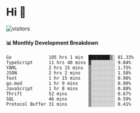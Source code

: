 # Hi 👋
 
![visitors](https://visitor-badge.glitch.me/badge?page_id=sorcererxw.sorcererx)

#### 📊 Monthly Development Breakdown

<!--START_SECTION:waka-->
```text
Go              105 hrs 1 min  ████████▒░ 81.33%
TypeScript      11 hrs 40 mins ▓░░░░░░░░░ 9.04%
YAML            2 hrs 15 mins  ▒░░░░░░░░░ 1.75%
JSON            2 hrs 2 mins   ▒░░░░░░░░░ 1.58%
Text            1 hr 15 mins   ▒░░░░░░░░░ 0.98%
go.mod          1 hr 9 mins    ▒░░░░░░░░░ 0.90%
JavaScript      1 hr 8 mins    ▒░░░░░░░░░ 0.88%
Thrift          52 mins        ▒░░░░░░░░░ 0.67%
SQL             46 mins        ▒░░░░░░░░░ 0.59%
Protocol Buffer 31 mins        ▒░░░░░░░░░ 0.41%
```
<!--END_SECTION:waka-->
